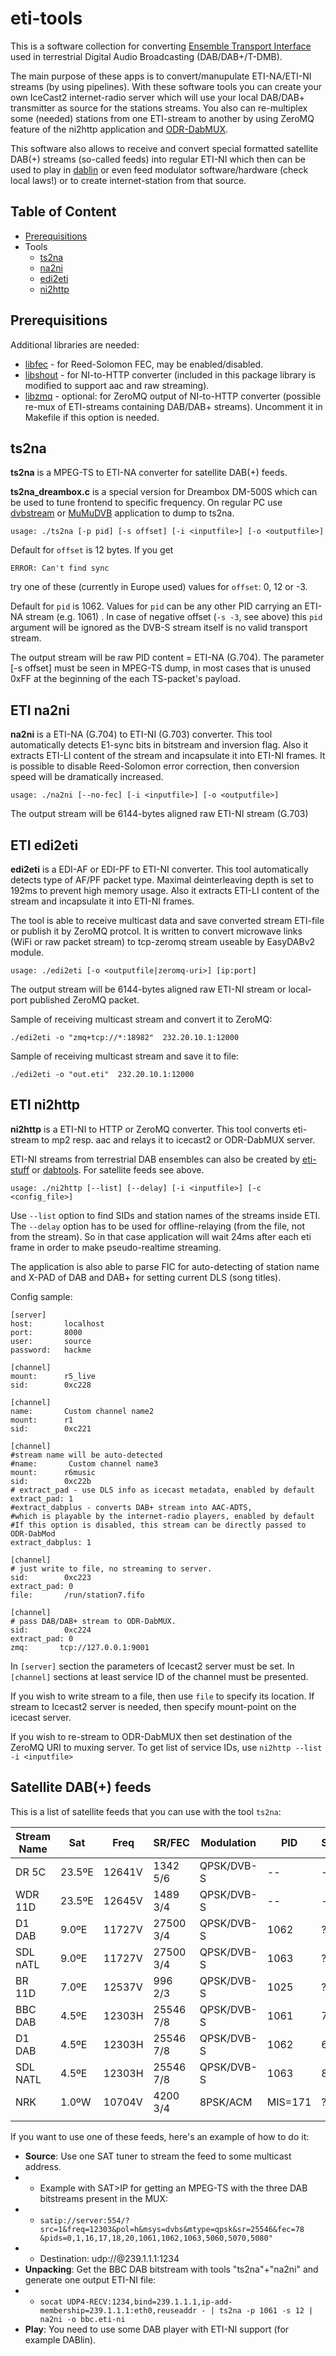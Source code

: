 eti-tools
============

This is a software collection for converting [Ensemble Transport Interface](http://wiki.opendigitalradio.org/Ensemble_Transport_Interface) used in terrestrial Digital Audio Broadcasting (DAB/DAB+/T-DMB).

The main purpose of these apps is to convert/manupulate ETI-NA/ETI-NI streams (by using pipelines). With these software tools you can create your own IceCast2 internet-radio server which will use your local DAB/DAB+ transmitter as source for the stations streams. You also can re-multiplex some (needed) stations from one ETI-stream to another by using ZeroMQ feature of the ni2http application and [ODR-DabMUX](https://github.com/Opendigitalradio/ODR-DabMux). 

This software also allows to receive and convert special formatted satellite DAB(+) streams (so-called feeds) into regular ETI-NI which then can be used to play in [dablin](https://github.com/Opendigitalradio/dablin) or even feed modulator software/hardware (check local laws!) or to create internet-station from that source.


Table of Content
----------------

* [Prerequisitions](#prerequisitions)
* Tools
  * [ts2na](#ts2na)
  * [na2ni](#eti-na2ni)
  * [edi2eti](#eti-edi2eti)
  * [ni2http](#eti-ni2http)


Prerequisitions
----------------

Additional libraries are needed:
* [libfec](https://github.com/Opendigitalradio/ka9q-fec) - for Reed-Solomon FEC, may be enabled/disabled.
* [libshout](http://www.icecast.org/download.php) - for NI-to-HTTP converter (included in this package library is modified to support aac and raw streaming).
* [libzmq](http://zeromq.org) - optional: for ZeroMQ output of NI-to-HTTP converter (possible re-mux of ETI-streams containing DAB/DAB+ streams). Uncomment it in Makefile if this option is needed.


ts2na
----------------

**ts2na** is a MPEG-TS to ETI-NA converter for satellite DAB(+) feeds.

**ts2na_dreambox.c** is a special version for Dreambox DM-500S which can be used to tune frontend to specific frequency. On regular PC use [dvbstream](https://www.linuxtv.org/wiki/index.php/Dvbstream) or [MuMuDVB](https://www.linuxtv.org/wiki/index.php/Mumudvb) application to dump to ts2na.

    usage: ./ts2na [-p pid] [-s offset] [-i <inputfile>] [-o <outputfile>]

Default for `offset` is 12 bytes. If you get 

    ERROR: Can't find sync

try one of these (currently in Europe used) values for `offset`: 0, 12 or -3. 

Default for `pid` is 1062. Values for `pid` can be any other PID carrying an ETI-NA stream (e.g. 1061) . In case of negative offset (`-s -3`, see above) this `pid` argument will be ignored as the DVB-S stream itself is no valid transport stream.

The output stream will be raw PID content = ETI-NA (G.704). The parameter [-s offset] must be seen in MPEG-TS dump, in most cases that is unused 0xFF at the beginning of the each TS-packet's payload.


ETI na2ni
----------------

**na2ni** is a ETI-NA (G.704) to ETI-NI (G.703) converter. This tool automatically detects E1-sync bits in bitstream and inversion flag. Also it extracts ETI-LI content of the stream and incapsulate it into ETI-NI frames. It is possible to disable Reed-Solomon error correction, then conversion speed will be dramatically increased.

    usage: ./na2ni [--no-fec] [-i <inputfile>] [-o <outputfile>]

The output stream will be 6144-bytes aligned raw ETI-NI stream (G.703)


ETI edi2eti
----------------

**edi2eti** is a EDI-AF or EDI-PF to ETI-NI converter. This tool automatically detects type of AF/PF packet type. Maximal deinterleaving depth is set to 192ms to prevent high memory usage. Also it extracts ETI-LI content of the stream and incapsulate it into ETI-NI frames.

The tool is able to receive multicast data and save converted stream ETI-file or publish it by ZeroMQ protcol. It is written to convert microwave links (WiFi or raw packet stream) to tcp-zeromq stream useable by EasyDABv2 module.

    usage: ./edi2eti [-o <outputfile|zeromq-uri>] [ip:port]

The output stream will be 6144-bytes aligned raw ETI-NI stream or local-port published ZeroMQ packet.

Sample of receiving multicast stream and convert it to ZeroMQ:

    ./edi2eti -o "zmq+tcp://*:18982"  232.20.10.1:12000

Sample of receiving multicast stream and save it to file:

    ./edi2eti -o "out.eti"  232.20.10.1:12000


ETI ni2http
----------------

**ni2http** is a ETI-NI to HTTP or ZeroMQ converter. This tool converts eti-stream to mp2 resp. aac and relays it to icecast2 or ODR-DabMUX server.

ETI-NI streams from terrestrial DAB ensembles can also be created by [eti-stuff](https://github.com/JvanKatwijk/eti-stuff) or [dabtools](https://github.com/Opendigitalradio/dabtools). For satellite feeds see above.

    usage: ./ni2http [--list] [--delay] [-i <inputfile>] [-c <config_file>]

Use `--list` option to find SIDs and station names of the streams inside ETI.
The `--delay` option has to be used for offline-relaying (from the file, not from the stream). So in that case application will wait 24ms after each eti frame in order to make pseudo-realtime streaming.

The application is also able to parse FIC for auto-detecting of station name and X-PAD of DAB and DAB+ for setting current DLS (song titles).

Config sample:

    [server]
    host:       localhost
    port:       8000
    user:       source
    password:   hackme
    
    [channel]
    mount:      r5_live
    sid:        0xc228
    
    [channel]
    name:       Custom channel name2
    mount:      r1
    sid:        0xc221
    
    [channel]
    #stream name will be auto-detected
    #name:       Custom channel name3
    mount:      r6music
    sid:        0xc22b
    # extract_pad - use DLS info as icecast metadata, enabled by default
    extract_pad: 1
    #extract_dabplus - converts DAB+ stream into AAC-ADTS,
    #which is playable by the internet-radio players, enabled by default
    #If this option is disabled, this stream can be directly passed to ODR-DabMod
    extract_dabplus: 1
    
    [channel]
    # just write to file, no streaming to server.
    sid:        0xc223
    extract_pad: 0
    file:       /run/station7.fifo

    [channel]
    # pass DAB/DAB+ stream to ODR-DabMUX.
    sid:        0xc224
    extract_pad: 0
    zmq:       tcp://127.0.0.1:9001

In `[server]` section the parameters of Icecast2 server must be set.
In `[channel]` sections at least service ID of the channel must be presented.

If you wish to write stream to a file, then use `file` to specify its location. If stream to Icecast2 server is needed, then specify mount-point on the icecast server.

If you wish to re-stream to ODR-DabMUX then set destination of the ZeroMQ URI to muxing server. To get list of service IDs, use `ni2http --list -i <inputfile>`

Satellite DAB(+) feeds
----------------

This is a list of satellite feeds that you can use with the tool `ts2na`:

Stream Name | Sat | Freq | SR/FEC | Modulation | PID | SID | Offset | Check
-- | -- | -- | -- | -- | -- | -- | -- | --
DR 5C | 23.5ºE | 12641V | 1342 5/6 | QPSK/DVB-S | -- | -- | -3 | OK
WDR 11D | 23.5ºE | 12645V | 1489 3/4 | QPSK/DVB-S | -- | -- | -3 | OK
D1 DAB | 9.0ºE | 11727V | 27500 3/4 | QPSK/DVB-S | 1062 | ?? | ?? | Pending
SDL nATL | 9.0ºE | 11727V | 27500 3/4 | QPSK/DVB-S | 1063 | ?? | ?? | Pending
BR 11D | 7.0ºE | 12537V | 996 2/3 | QPSK/DVB-S | 1025 | ?? | ?? | Pending
BBC DAB | 4.5ºE | 12303H | 25546 7/8 | QPSK/DVB-S | 1061 | 70 | 12 | OK
D1 DAB | 4.5ºE | 12303H | 25546 7/8 | QPSK/DVB-S | 1062 | 60 | 12 | OK
SDL NATL | 4.5ºE | 12303H | 25546 7/8 | QPSK/DVB-S | 1063 | 80 | 12 | OK
NRK | 1.0ºW | 10704V | 4200 3/4 | 8PSK/ACM | MIS=171 | ?? | -- | Pending (EDI?) 
  |   |   |   |   |   |   |   |  

If you want to use one of these feeds, here's an example of how to do it:

- **Source**: Use one SAT tuner to stream the feed to some multicast address.
- - Example with SAT>IP for getting an MPEG-TS with the three DAB bitstreams present in the MUX:
- - `satip://server:554/?src=1&freq=12303&pol=h&msys=dvbs&mtype=qpsk&sr=25546&fec=78 &pids=0,1,16,17,18,20,1061,1062,1063,5060,5070,5080"`
- - Destination: udp://@239.1.1.1:1234
- **Unpacking**: Get the BBC DAB bitstream with tools "ts2na"+"na2ni" and generate one output ETI-NI file:
- - `socat UDP4-RECV:1234,bind=239.1.1.1,ip-add-membership=239.1.1.1:eth0,reuseaddr - | ts2na -p 1061 -s 12 | na2ni -o bbc.eti-ni`
- **Play**: You need to use some DAB player with ETI-NI support (for example DABlin).

